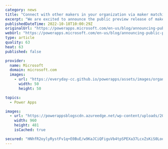 ```yaml
---
category: news
title: "Connect with other makers in your organization via maker matching, now in public preview!"
excerpt: "We are excited to announce the public preview release of maker matching in Power Apps! Maker matching, available within the integrated virtual agent, connects new makers with other experienced makers, advisors, and internal community members who can help directly when you need it. The support bot also"
publishedDateTime: 2022-10-18T10:00:29Z
originalUrl: "https://powerapps.microsoft.com/en-us/blog/announcing-public-preview-of-maker-matching-in-power-apps/"
webUrl: "https://powerapps.microsoft.com/en-us/blog/announcing-public-preview-of-maker-matching-in-power-apps/"
type: article
quality: 63
heat: 63
published: false

provider:
  name: Microsoft
  domain: microsoft.com
  images:
    - url: "https://everyday-cc.github.io/powerapps/assets/images/organizations/microsoft.com-50x50.jpg"
      width: 50
      height: 50

topics:
  - Power Apps

images:
  - url: "https://powerappsblogscdn.azureedge.net/wp-content/uploads/2022/10/SkillsMatch_GIF-v3-compressed.gif"
    width: 960
    height: 481
    isCached: true

secured: "HNhfR2oylyRystFv1q+E0BuE/w9KaJCiQFiguVb4tpSPEXa37LcxZsKiS0LooQ7fQ2m8d0pZ/TdZPKdWOW1bwr8lgCHvSC36RArNR+RHYk5wBcUo/dE7P0jPcsrOhfTpWK8TA4yVhtU5uweHC7ofxPB9PRQt4UNUrbFPftWiK5azOfO2u4Nvlz9U7X6MFsBKDa/BiPXR3xTvGtDwVsaJVdrnOSN3afi5sLBY4SjAd7T8gSCnvrhKZFEtNUL3OvVhRFp71OCUeKxJDQ5zqO7Qof8uNY1YapvMrrQr5ivvEZeHEqcD+8AAEWJQenPGxCd8PZ465dYQYhirUHJuqA9iDsbaXeAmGCbEm5eBHeG9lOQ=;oluAbitcoBK0T+3VJE+dKQ=="
---
```


